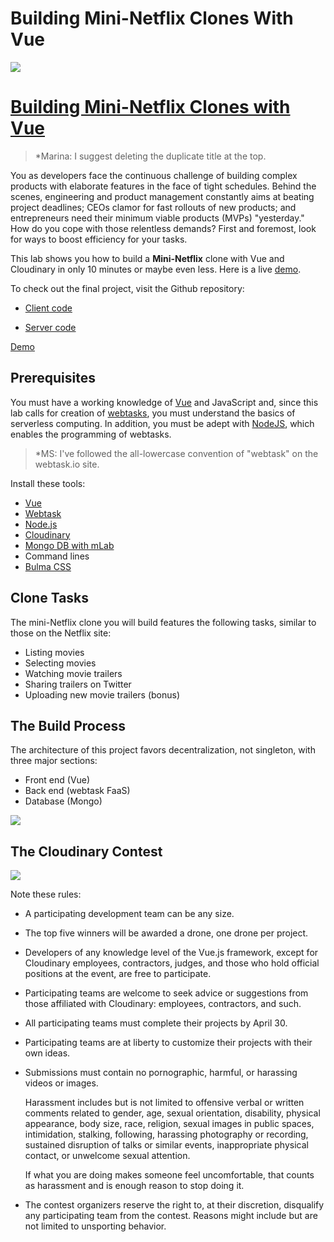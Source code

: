 # Building Mini-Netflix Clones With Vue

![](https://res.cloudinary.com/christekh/image/upload/v1521713473/Screen_Shot_2018-03-22_at_11.10.14_AM_siu88b.png)


# [Building Mini-Netflix Clones with Vue](https://cloudinary.gitbooks.io/build-a-mini-netflix-clone-with-vue/content/)

> *Marina: I suggest deleting the duplicate title at the top.

You as developers face the continuous challenge of building complex products with elaborate features in the face of tight schedules. Behind the scenes, engineering and product management constantly aims at beating project deadlines; CEOs clamor for fast rollouts of new products; and entrepreneurs need their minimum viable products (MVPs) "yesterday." How do you cope with those relentless demands? First and foremost, look for ways to boost efficiency for your tasks.  

This lab shows you how to build a **Mini-Netflix** clone with Vue and Cloudinary in only 10 minutes or maybe even less. Here is a live [demo](https://stupefied-mirzakhani-71dd38.netlify.com/).

To check out the final project, visit the Github repository:

* [Client code](https://github.com/cloudinary-developers/vue-mini-netflix-demo-client)

* [Server code](https://github.com/cloudinary-developers/vue-mini-netflix-demo-server)

[Demo](https://vue-miniflix.herokuapp.com)

## Prerequisites

You must have a working knowledge of [Vue](https://vuejs.org/) and JavaScript and, since this lab calls for creation of [webtasks](https://webtask.io/), you must understand the basics of serverless computing. In addition, you must be adept with [NodeJS](https://nodejs.org/), which enables the programming of webtasks.

> *MS: I've followed the all-lowercase convention of "webtask" on the webtask.io site.

Install these tools:

- [Vue](https://vuejs.org)
- [Webtask](https://webtask.io/)
- [Node.js](https://nodejs.org/en/)
- [Cloudinary](https://cloudinary.com/)
- [Mongo DB with mLab](https://mlab.com/)
- Command lines
- [Bulma CSS](https://bulma.io)

## Clone Tasks

The mini-Netflix clone you will build features the following tasks, similar to those on the Netflix site:

- Listing movies
- Selecting movies
- Watching movie trailers
- Sharing trailers on Twitter
- Uploading new movie trailers (bonus)

## The Build Process

The architecture of this project favors decentralization, not singleton, with three major sections:

- Front end (Vue)
- Back end (webtask FaaS)
- Database (Mongo)

![](https://res.cloudinary.com/christekh/image/upload/v1521714212/Group_uzxrb7.png)

## The Cloudinary Contest

![](https://res.cloudinary.com/christekh/image/upload/v1521714413/VueJS_Contest_image_xihzzm.png)

Note these rules:

- A participating development team can be any size.

- The top five winners will be awarded a drone, one drone per project.

- Developers of any knowledge level of the Vue.js framework, except for Cloudinary employees, contractors, judges, and those who hold official positions at the event, are free to participate.

- Participating teams are welcome to seek advice or suggestions from those affiliated with Cloudinary: employees, contractors, and such.

- All participating teams must complete their projects by April 30.

- Participating teams are at liberty to customize their projects with their own ideas.

- Submissions must contain no pornographic, harmful, or harassing videos or images.

  Harassment includes but is not limited to offensive verbal or written comments related to gender, age, sexual orientation, disability, physical appearance, body size, race, religion, sexual images in public spaces, intimidation, stalking, following, harassing photography or recording, sustained disruption of talks or similar events, inappropriate physical contact, or unwelcome sexual attention.
  
  If what you are doing makes someone feel uncomfortable, that counts as harassment and is enough reason to stop doing it.
  
- The contest organizers reserve the right to, at their discretion, disqualify any participating team from the contest. Reasons might include but are not limited to unsporting behavior.